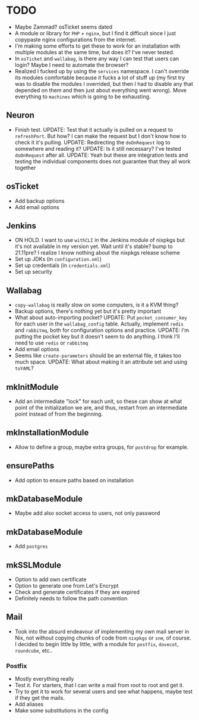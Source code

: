 # TODO
* Maybe Zammad? osTicket seems dated
* A module or library for `PHP` + `nginx`, but I find it difficult since I just copypaste nginx configurations from the internet.
* I'm making some efforts to get these to work for an installation with multiple modules at the same time, but does it? I've never tested.
* In `osTicket` and `wallabag`, is there any way I can test that users can login? Maybe I need to automate the browser?
* Realized I fucked up by using the `services` namespace. I can't override its modules comfortable because it fucks a lot of stuff up (my first try was to disable the modules I overrided, but then I had to disable any that depended on them and then just about everything went wrong). Move everything to `machines` which is going to be exhausting.

## Neuron
* Finish test. UPDATE: Test that it actually is pulled on a request to `refreshPort`. But how? I can make the request but I don't know how to check it it's pulling. UPDATE: Redirecting the `doOnRequest` log to somewhere and reading it? UPDATE: Is it still necessary? I've tested `doOnRequest` after all. UPDATE: Yeah but these are integration tests and testing the individual components does not guarantee that they all work together

## osTicket
* Add backup options
* Add email options

## Jenkins
* ON HOLD. I want to use `withCLI` in the Jenkins module of nixpkgs but it's not available in my version yet. Wait until it's stable? bump to 21.11pre? I realize I know nothing about the nixpkgs release scheme
* Set up JDKs (in `configuration.xml`)
* Set up credentials (in `credentials.xml`)
* Set up security

## Wallabag
* `copy-wallabag` is really slow on some computers, is it a KVM thing?
* Backup options, there's nothing yet but it's pretty important
* What about auto-importing pocket? UPDATE: Put `pocket_consumer_key` for each user in the `wallabag_config` table. Actually, implement `redis` and `rabbitmq`, both for configuration options and practice. UPDATE: I'm putting the pocket key but it doesn't seem to do anything. I think I'll need to use `redis` or `rabbitmq`
* Add email options
* Seems like `create-parameters` should be an external file, it takes too much space. UPDATE: What about making it an attribute set and using `toYAML`?

## mkInitModule
* Add an intermediate "lock" for each unit, so these can show at what point of the initialization we are, and thus, restart from an intermediate point instead of from the beginning.

## mkInstallationModule
* Allow to define a group, maybe extra groups, for `postdrop` for example.

## ensurePaths
* Add option to ensure paths based on installation

## mkDatabaseModule
* Maybe add also socket access to users, not only password

## mkDatabaseModule
* Add `postgres`

## mkSSLModule
* Option to add own certificate
* Option to generate one from Let's Encrypt
* Check and generate certificates if they are expired
* Definitely needs to follow the path convention

## Mail
* Took into the absurd endeavour of implementing my own mail server in Nix, not without copying chunks of code from `nixpkgs` or `snm`, of course. I decided to begin little by little, with a module for `postfix`, `dovecot`, `roundcube`, etc..

### Postfix
* Mostly everything really
* Test it. For starters, that I can write a mail from root to root and get it.
* Try to get it to work for several users and see what happens, maybe test if they get the mails.
* Add aliases
* Make some substitutions in the config
